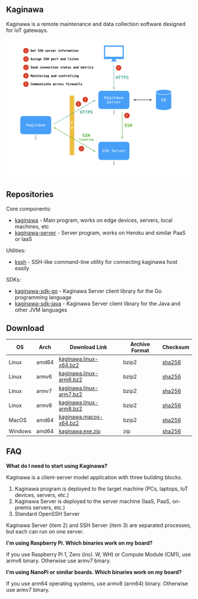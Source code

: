 ## Kaginawa

Kaginawa is a remote maintenance and data collection software designed for IoT gateways.

![](https://raw.githubusercontent.com/kaginawa/kaginawa/master/docs/overview.png)

## Repositories

Core components:

- [kaginawa](https://github.com/kaginawa/kaginawa) - Main program, works on edge devices, servers, local machines, etc
- [kaginawa-server](https://github.com/kaginawa/kaginawa-server) - Server program, works on Heroku and similar PaaS or IaaS

Utilities:

- [kssh](https://github.com/kaginawa/kssh) - SSH-like command-line utility for connecting kaginawa host easily

SDKs:

- [kaginawa-sdk-go](https://github.com/kaginawa/kaginawa-sdk-go) - Kaginawa Server client library for the Go programming language
- [kaginawa-sdk-java](https://github.com/kaginawa/kaginawa-sdk-java) - Kaginawa Server client library for the Java and other JVM languages

## Download

| OS      | Arch  | Download Link                                       | Archive Format | Checksum                                  |
| ------- | ----- | --------------------------------------------------- | -------------- | ----------------------------------------- |
| Linux   | amd64 | [kaginawa.linux-x64.bz2](/kaginawa.linux-x64.bz2)   | bzip2          | [sha256](/kaginawa.linux-x64.bz2.sha256)  |
| Linux   | armv6 | [kaginawa.linux-arm6.bz2](/kaginawa.linux-arm6.bz2) | bzip2          | [sha256](/kaginawa.linux-arm6.bz2.sha256) |
| Linux   | armv7 | [kaginawa.linux-arm7.bz2](/kaginawa.linux-arm7.bz2) | bzip2          | [sha256](/kaginawa.linux-arm7.bz2.sha256) |
| Linux   | armv8 | [kaginawa.linux-arm8.bz2](/kaginawa.linux-arm8.bz2) | bzip2          | [sha256](/kaginawa.linux-arm8.bz2.sha256) |
| MacOS   | amd64 | [kaginawa.macos-x64.bz2](/kaginawa.macos-x64.bz2)   | bzip2          | [sha256](/kaginawa.macos-x64.bz2.sha256)  |
| Windows | amd64 | [kaginawa.exe.zip](/kaginawa.exe.zip)               | zip            | [sha256](/kaginawa.exe.zip.sha256)        |

## FAQ

**What do I need to start using Kaginawa?**

Kaginawa is a client-server model application with three building blocks.

1. Kaginawa program is deployed to the target machine (PCs, laptops, IoT devices, servers, etc.)
2. Kaginawa Server is deployed to the server machine (IaaS, PaaS, on-premis servers, etc.)
3. Standard OpenSSH Server

Kaginawa Server (item 2) and SSH Server (item 3) are separated processes, but each can run on one server.

**I'm using Raspberry Pi. Which binaries work on my board?**

If you use Raspberry Pi 1, Zero (incl. W, WH) or Compute Module (CM1), use armv6 binary.
Otherwise use armv7 binary.

**I'm using NanoPi or similar boards. Which binaries work on my board?**

If you use arm64 operating systems, use armv8 (arm64) binary.
Otherwise use armv7 binary.
